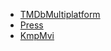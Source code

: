 - [TMDbMultiplatform](https://github.com/Drjacky/TMDbMultiplatform)
- [Press](https://github.com/saket/press)
- [KmpMvi](https://github.com/badoo/KmpMvi)
